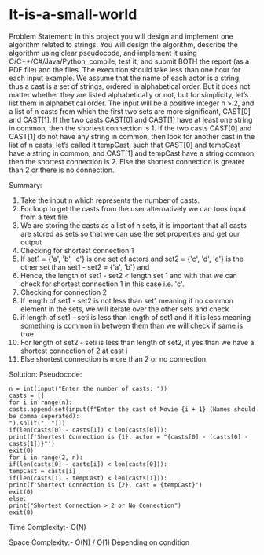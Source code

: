 # It-is-a-small-world

Problem Statement:
In this project you will design and implement one algorithm related to strings. You will design
the algorithm, describe the algorithm using clear pseudocode, and implement it using
C/C++/C#/Java/Python, compile, test it, and submit BOTH the report (as a PDF file) and the
files. The execution should take less than one hour for each input example.
We assume that the name of each actor is a string, thus a cast is a set of strings, ordered in
alphabetical order. But it does not matter whether they are listed alphabetically or not, but for
simplicity, let’s list them in alphabetical order.
The input will be a positive integer n > 2, and a list of n casts from which the first two sets are
more significant, CAST[0] and CAST[1]. If the two casts CAST[0] and CAST[1] have at least
one string in common, then the shortest connection is 1. If the two casts CAST[0] and CAST[1]
do not have any string in common, then look for another cast in the list of n casts, let’s called it
tempCast, such that CAST[0] and tempCast have a string in common, and CAST[1] and
tempCast have a string common, then the shortest connection is 2. Else the shortest connection is
greater than 2 or there is no connection.

Summary:
1. Take the input n which represents the number of casts.
2. For loop to get the casts from the user alternatively we can took input from a text file
3. We are storing the casts as a list of n sets, it is important that all casts are stored as sets so
that we can use the set properties and get our output
4. Checking for shortest connection 1
5. If set1 = {'a', 'b', 'c'} is one set of actors and set2 = {'c', 'd', 'e'} is the other set than set1 -
set2 = {'a', 'b'} and
6. Hence, the length of set1 - set2 < length set 1 and with that we can check for shortest
connection 1 in this case i.e. 'c'.
7. Checking for connection 2
8. If length of set1 - set2 is not less than set1 meaning if no common element in the sets, we
will iterate over the other sets and check
9. if length of set1 - seti is less than length of set1 and if it is less meaning something is
common in between them than we will check if same is true
10. For length of set2 - seti is less than length of set2, if yes than we have a shortest
connection of 2 at cast i
11. Else shortest connection is more than 2 or no connection.


Solution:
Pseudocode:
```
n = int(input("Enter the number of casts: "))
casts = []
for i in range(n):
casts.append(set(input(f"Enter the cast of Movie {i + 1} (Names should be comma seperated):
").split(", ")))
if(len(casts[0] - casts[1]) < len(casts[0])):
print(f'Shortest Connection is {1}, actor = "{casts[0] - (casts[0] - casts[1])}"')
exit(0)
for i in range(2, n):
if(len(casts[0] - casts[i]) < len(casts[0])):
tempCast = casts[i]
if(len(casts[1] - tempCast) < len(casts[1])):
print(f'Shortest Connection is {2}, cast = {tempCast}')
exit(0)
else:
print("Shortest Connection > 2 or No Connection")
exit(0)

```
Time Complexity:- O(N)

Space Complexity:- O(N) / O(1) Depending on condition



